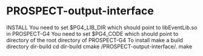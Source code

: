 # PROSPECT-output-interface

INSTALL
	You need to set $PG4_LIB_DIR which should point to libEventLib.so in PROSPECT-G4
	You need to set $PG4_CODE which should point to directory of the root directory of PROSPECT-G4
	To install make a build directory dir-build
	cd dir-build
	cmake <path to >/PROSPECT-output-interface/.
	make
	
